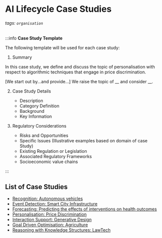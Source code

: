 # AI Lifecycle Case Studies
###### tags: `organisation`

:::info
**Case Study Template**

The following template will be used for each case study:

1. Summary

In this case study, we define and discuss the topic of personalisation with respect to algorithmic techniques that engage in price discrimination. 

[We start out by...and provide...] We raise the topic of __ and consider __.

2. Case Study Details
    - Description
    - Category Definition
    - Background
    - Key Information
    
3. Regulatory Considerations
    - Risks and Opportunities
    - Specific Issues (Illustrative examples based on domain of case Study)
    - Existing Regulation or Legislation
    - Associated Regulatory Frameworks
    - Socioeconomic value chains
 

:::

## List of Case Studies

- [Recognition: Autonomous vehicles](https://hackmd.io/@ailifecycle/HkWrDySZq/edit)
- [Event Detection: Smart City Infrastructure]()
- [Forecasting: Predicting the effects of interventions on health outcomes](https://hackmd.io/@ailifecycle/By-JSNAe5/edit)
- [Personalisation: Price Discrimination](https://hackmd.io/@ailifecycle/B1dtw4Ae9/edit)
- [Interaction Support: Generative Design]()
- [Goal Driven Optimisation: Agriculture]()
- [Reasoning with Knowledge Structures: LawTech]()